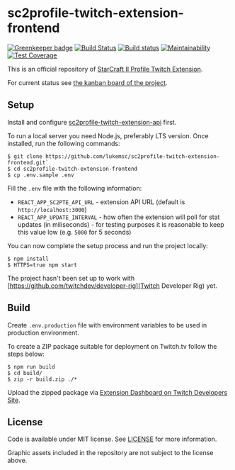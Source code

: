 # sc2profile-twitch-extension-frontend
[![Greenkeeper badge](https://badges.greenkeeper.io/lukemsc/sc2profile-twitch-extension-frontend.svg)](https://greenkeeper.io/)
[![Build Status](https://travis-ci.org/lukemsc/sc2profile-twitch-extension-frontend.svg?branch=master)](https://travis-ci.org/lukemsc/sc2profile-twitch-extension-frontend)
[![Build status](https://ci.appveyor.com/api/projects/status/a2glv7bbciua61g6?svg=true)](https://ci.appveyor.com/project/lwojcik/sc2profile-twitch-extension-frontend)
[![Maintainability](https://api.codeclimate.com/v1/badges/613ab5f8144a72e939c5/maintainability)](https://codeclimate.com/github/lukemsc/sc2profile-twitch-extension-frontend/maintainability)
[![Test Coverage](https://api.codeclimate.com/v1/badges/613ab5f8144a72e939c5/test_coverage)](https://codeclimate.com/github/lukemsc/sc2profile-twitch-extension-frontend/test_coverage)

This is an official repository of [StarCraft II Profile Twitch Extension](https://sc2pte.lukem.net/).

For current status see [the kanban board of the project](https://github.com/orgs/lukemsc/projects/1).

## Setup

Install and configure [sc2profile-twitch-extension-api](https://github.com/lukemsc/sc2profile-twitch-extension-api) first.



To run a local server you need Node.js, preferably LTS version. Once installed, run the following commands:

```
$ git clone https://github.com/lukemsc/sc2profile-twitch-extension-frontend.git`
$ cd sc2profile-twitch-extension-frontend
$ cp .env.sample .env
```

Fill the `.env` file with the following information:

* `REACT_APP_SC2PTE_API_URL` - extension API URL (default is `http://localhost:3000`)
* `REACT_APP_UPDATE_INTERVAL` - how often the extension will poll for stat updates (in miliseconds) - for testing purposes it is reasonable to keep this value low (e.g. `5000` for 5 seconds)

You can now complete the setup process and run the project locally:

```
$ npm install
$ HTTPS=true npm start
```

The project hasn't been set up to work with [https://github.com/twitchdev/developer-rig](Twitch Developer Rig) yet.

## Build

Create `.env.production` file with environment variables to be used in production environment.

To create a ZIP package suitable for deployment on Twitch.tv follow the steps below:

```
$ npm run build
$ cd build/
$ zip -r build.zip ./*
```

Upload the zipped package via [Extension Dashboard on Twitch Developers Site](https://dev.twitch.tv/dashboard/extensions).

## License

Code is available under MIT license. See [LICENSE](https://raw.githubusercontent.com/lukemsc/sc2profile-twitch-extension-frontend/master/LICENSE) for more information.

Graphic assets included in the repository are not subject to the license above.
